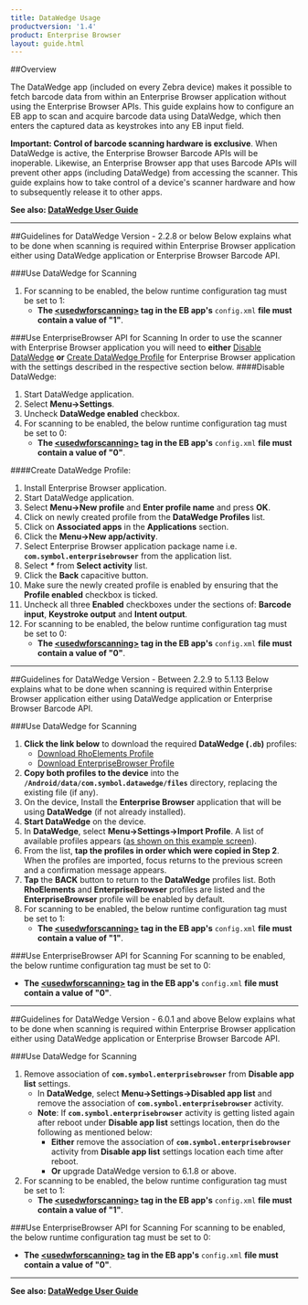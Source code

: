 ```yaml
---
title: DataWedge Usage
productversion: '1.4'
product: Enterprise Browser
layout: guide.html
---
```

##Overview 

The DataWedge app (included on every Zebra device) makes it possible to fetch barcode data from within an Enterprise Browser application without using the Enterprise Browser APIs. This guide explains how to configure an EB app to scan and acquire barcode data using DataWedge, which then enters the captured data as keystrokes into any EB input field. 

**Important: Control of barcode scanning hardware is exclusive**. When DataWedge is active, the Enterprise Browser Barcode APIs will be inoperable. Likewise, an Enterprise Browser app that uses Barcode APIs will prevent other apps (including DataWedge) from accessing the scanner. This guide explains how to take control of a device's scanner hardware and how to subsequently release it to other apps. 

**See also: [DataWedge User Guide](http://techdocs.zebra.com/datawedge/5-0/guide/about/)** 

-----
##Guidelines for DataWedge Version - 2.2.8 or below
Below explains what to be done when scanning is required within Enterprise Browser application either using DataWedge application or Enterprise Browser Barcode API.

###Use DataWedge for Scanning
1. For scanning to be enabled, the below runtime configuration tag must be set to 1:
    * **The [&lt;usedwforscanning&gt;](../configreference/index.md#usedwforscanning) tag in the EB app's** `config.xml` **file must contain a value of "1"**.

###Use EnterpriseBrowser API for Scanning
In order to use the scanner with Enterprise Browser application you will need to **either** [Disable DataWedge](#disable-datawedge) **or** [Create DataWedge Profile](#create-datawedge-profile) for Enterprise Browser application with the settings described in the respective section below. 
####Disable DataWedge:
1. Start DataWedge application.
2. Select **Menu->Settings**.
3. Uncheck **DataWedge enabled** checkbox.
4. For scanning to be enabled, the below runtime configuration tag must be set to 0:
    * **The [&lt;usedwforscanning&gt;](../configreference/index.md#usedwforscanning) tag in the EB app's** `config.xml` **file must contain a value of "0"**.
	
####Create DataWedge Profile:
1. Install Enterprise Browser application.
2. Start DataWedge application.
3. Select **Menu->New profile** and **Enter profile name** and press **OK**.
4. Click on newly created profile from the **DataWedge Profiles** list.
5. Click on **Associated apps** in the **Applications** section.
6. Click the **Menu->New app/activity**.
7. Select Enterprise Browser application package name i.e. **`com.symbol.enterprisebrowser`** from the application list.
8. Select **_*_** from **Select activity** list.
9. Click the **Back** capacitive button.
10. Make sure the newly created profile is enabled by ensuring that the **Profile enabled** checkbox is ticked.
11. Uncheck all three **Enabled** checkboxes under the sections of: **Barcode input**, **Keystroke output** and **Intent output**.
12. For scanning to be enabled, the below runtime configuration tag must be set to 0:
     * **The [&lt;usedwforscanning&gt;](../configreference/index.md#usedwforscanning) tag in the EB app's** `config.xml` **file must contain a value of "0"**.

-----

##Guidelines for DataWedge Version - Between 2.2.9 to 5.1.13
Below explains what to be done when scanning is required within Enterprise Browser application either using DataWedge application or Enterprise Browser Barcode API.

###Use DataWedge for Scanning
1. **Click the link below** to download the required **DataWedge (`.db`)** profiles: 
    * [Download RhoElements Profile](https://www.zebra.com/content/dam/zebra_new_ia/en-us/software/developer-tools/enterprise-browser/dwprofile_RhoElements.db)
    * [Download EnterpriseBrowser Profile](https://www.zebra.com/content/dam/zebra_new_ia/en-us/software/developer-tools/enterprise-browser/dwprofile_EnterpriseBrowser.db)
2. **Copy both profiles to the device** into the **`/Android/data/com.symbol.datawedge/files`** directory, replacing the existing file (if any). 
3. On the device, Install the **Enterprise Browser** application that will be using **DataWedge** (if not already installed). 
4. **Start DataWedge** on the device. 
5. In **DataWedge**, select **Menu->Settings->Import Profile**.  A list of available profiles appears ([as shown on this example screen](../../../../datawedge/5-0/guide/advanced#importaprofile)).
6. From the list, **tap the profiles in order which were copied in Step 2**. When the profiles are imported, focus returns to the previous screen and a confirmation message appears. 
7. **Tap** the **BACK** button to return to the **DataWedge** profiles list. Both **RhoElements** and **EnterpriseBrowser** profiles are listed and the **EnterpriseBrowser** profile will be enabled by default. 
8. For scanning to be enabled, the below runtime configuration tag must be set to 1:
    * **The [&lt;usedwforscanning&gt;](../configreference/index.md#usedwforscanning) tag in the EB app's** `config.xml` **file must contain a value of "1"**.

###Use EnterpriseBrowser API for Scanning
For scanning to be enabled, the below runtime configuration tag must be set to 0:
  * **The [&lt;usedwforscanning&gt;](../configreference/index.md#usedwforscanning) tag in the EB app's** `config.xml` **file must contain a value of "0"**.

-----	

##Guidelines for DataWedge Version - 6.0.1 and above
Below explains what to be done when scanning is required within Enterprise Browser application either using DataWedge application or Enterprise Browser Barcode API.
	
###Use DataWedge for Scanning
1. Remove association of **`com.symbol.enterprisebrowser`** from **Disable app list** settings.
	* In **DataWedge**, select **Menu->Settings->Disabled app list** and remove the association of **`com.symbol.enterprisebrowser`** activity. 
	* **Note**: If **`com.symbol.enterprisebrowser`** activity is getting listed again after reboot under **Disable app list** settings location, then do the following as mentioned below:
	     * **Either** remove the association of **`com.symbol.enterprisebrowser`** activity from **Disable app list** settings location each time after reboot.
		 * **Or** upgrade DataWedge version to 6.1.8 or above. 
2. For scanning to be enabled, the below runtime configuration tag must be set to 1:
    * **The [&lt;usedwforscanning&gt;](../configreference/index.md#usedwforscanning) tag in the EB app's** `config.xml` **file must contain a value of "1"**.

###Use EnterpriseBrowser API for Scanning
For scanning to be enabled, the below runtime configuration tag must be set to 0:
  * **The [&lt;usedwforscanning&gt;](../configreference/index.md#usedwforscanning) tag in the EB app's** `config.xml` **file must contain a value of "0"**.
	
-----

**See also: [DataWedge User Guide](http://techdocs.zebra.com/datawedge/5-0/guide/about/)** 
